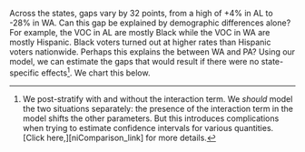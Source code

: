Across the states, gaps vary by 32 points, from a high of +4%
in AL to -28% in WA.
Can this gap be explained by demographic differences alone? For example,
the VOC in AL are mostly Black while the VOC in WA are mostly Hispanic.  Black
voters turned out at higher rates than Hispanic voters nationwide.  Perhaps
this explains the between WA and PA? Using our model, we can
estimate the gaps that would result if there were no state-specific effects[^3].
We chart this below.

[^3]: We post-stratify with and without the interaction term.  We *should* model
    the two situations separately: the presence of the interaction term
    in the model shifts the other parameters. But this introduces
    complications when trying to estimate confidence intervals for various quantities.
    [Click here,][niComparison_link] for more details.
